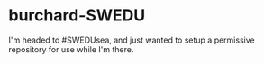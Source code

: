 burchard-SWEDU
==============
I'm headed to #SWEDUsea, and just wanted to setup a permissive repository for use while I'm there.